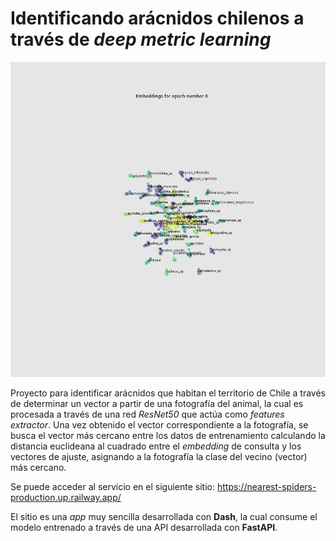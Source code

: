 # Identificando arácnidos chilenos a través de *deep metric learning*

![embeddings_animation](https://github.com/Orion89/chilean-spiders/blob/main/animations/anim_embs_model_2-b-hard-squared-dist_50cls_29ep_080323.gif)

Proyecto para identificar arácnidos que habitan el territorio de Chile a través de determinar un vector a partir de una fotografía del animal, la cual es procesada a través de una red *ResNet50* que actúa como *features extractor*. Una vez obtenido el vector correspondiente a la fotografía, se busca el vector más cercano entre los datos de entrenamiento calculando la distancia euclideana al cuadrado entre el *embedding* de consulta y los vectores de ajuste, asignando a la fotografía la clase del vecino (vector) más cercano.

Se puede acceder al servicio en el siguiente sitio: https://nearest-spiders-production.up.railway.app/

El sitio es una *app* muy sencilla desarrollada con **Dash**, la cual consume el modelo entrenado a través de una API desarrollada con **FastAPI**.

